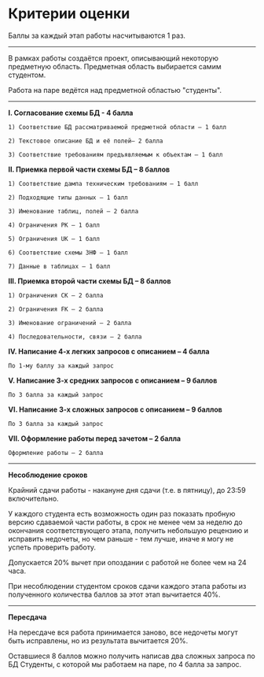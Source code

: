# Критерии оценки

Баллы за каждый этап работы насчитываются 1 раз.

<hr>

В рамках работы создаётся проект, описывающий некоторую предметную область. Предметная область выбирается самим студентом.

Работа на паре ведётся над предметной областью "студенты".

<hr>

<b>I. Согласование схемы БД - 4 балла</b>
    
    1) Соответствие БД рассматриваемой предметной области – 1 балл
    
    2) Текстовое описание БД и её полей– 2 балла
    
    3) Соответствие требованиям предъявляемым к объектам – 1 балл

<b>II. Приемка первой части схемы БД – 8 баллов</b>

    1) Соответствие дампа техническим требованиям – 1 балл
    
    2) Подходящие типы данных – 1 балл
    
    3) Именование таблиц, полей – 2 балла
    
    4) Ограничения PK – 1 балл
    
    5) Ограничения UK – 1 балл
    
    6) Соответствие схемы 3НФ – 1 балл
    
    7) Данные в таблицах – 1 балл

<b>III. Приемка второй части схемы БД – 8 баллов</b>
    
    1) Ограничения CK – 2 балла
    
    2) Ограничения FK – 2 балла
    
    3) Именование ограничений – 2 балла
    
    4) Последовательности, связи – 2 балла

<b>IV. Написание 4-х легких запросов с описанием – 4 балла</b>

    По 1-му баллу за каждый запрос

<b>V. Написание 3-х средних запросов с описанием – 9 баллов</b>

    По 3 балла за каждый запрос

<b>VI. Написание 3-х сложных запросов с описанием – 9 баллов</b>

    По 3 балла за каждый запрос

<b>VII. Оформление работы перед зачетом – 2 балла</b>
    
    Оформление работы – 2 балла
    
<hr>

<b>Несоблюдение сроков</b>

Крайний сдачи работы - накануне дня сдачи (т.е. в пятницу), до 23:59 включительно.

У каждого студента есть возможность один раз показать пробную версию сдаваемой части работы, в срок не менее чем за неделю до окончания соответствующего этапа, получить небольшую рецензию и исправить недочеты, но чем раньше - тем лучше, иначе я могу не успеть проверить работу.

Допускается 20% вычет при опоздании с работой не более чем на 24 часа.

При несоблюдении студентом сроков сдачи каждого этапа работы из полученного количества баллов за этот этап вычитается 40%.

<hr>

<b>Пересдача</b>

На пересдаче вся работа принимается заново, все недочеты могут быть исправлены, но из результата вычитается 20%.

Оставшиеся 8 баллов можно получить написав два сложных запроса по БД Студенты, с которой мы работаем на паре, по 4 балла за запрос.
